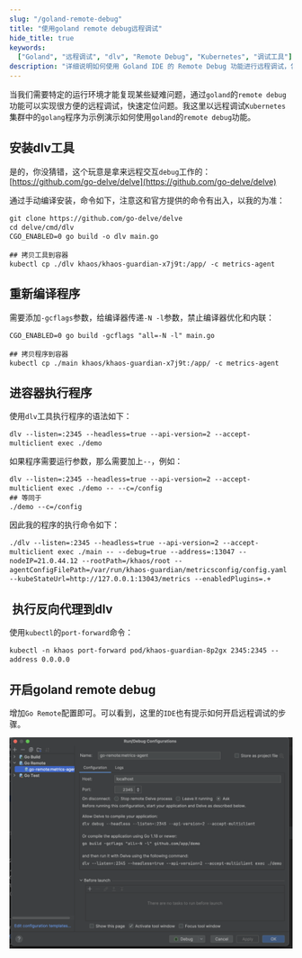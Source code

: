 ```yaml
---
slug: "/goland-remote-debug"
title: "使用goland remote debug远程调试"
hide_title: true
keywords:
  ["Goland", "远程调试", "dlv", "Remote Debug", "Kubernetes", "调试工具"]
description: "详细说明如何使用 Goland IDE 的 Remote Debug 功能进行远程调试，包括 dlv 工具的安装和配置过程"
---
```


当我们需要特定的运行环境才能复现某些疑难问题，通过`goland`的`remote debug`功能可以实现很方便的远程调试，快速定位问题。我这里以远程调试`Kubernetes`集群中的`golang`程序为示例演示如何使用`goland`的`remote debug`功能。

## 安装dlv工具

是的，你没猜错，这个玩意是拿来远程交互`debug`工作的：[https://github.com/go-delve/delve](https://github.com/go-delve/delve)

通过手动编译安装，命令如下，注意这和官方提供的命令有出入，以我的为准：

```
git clone https://github.com/go-delve/delve
cd delve/cmd/dlv
CGO_ENABLED=0 go build -o dlv main.go

## 拷贝工具到容器
kubectl cp ./dlv khaos/khaos-guardian-x7j9t:/app/ -c metrics-agent
```

## 重新编译程序

需要添加`-gcflags`参数，给编译器传递`-N -l`参数，禁止编译器优化和内联：

```
CGO_ENABLED=0 go build -gcflags "all=-N -l" main.go

## 拷贝程序到容器
kubectl cp ./main khaos/khaos-guardian-x7j9t:/app/ -c metrics-agent
```

## 进容器执行程序

使用`dlv`工具执行程序的语法如下：

```
dlv --listen=:2345 --headless=true --api-version=2 --accept-multiclient exec ./demo
```

如果程序需要运行参数，那么需要加上`--`，例如：

```
dlv --listen=:2345 --headless=true --api-version=2 --accept-multiclient exec ./demo -- --c=/config
## 等同于
./demo --c=/config
```

因此我的程序的执行命令如下：

```
./dlv --listen=:2345 --headless=true --api-version=2 --accept-multiclient exec ./main -- --debug=true --address=:13047 --nodeIP=21.0.44.12 --rootPath=/khaos/root --agentConfigFilePath=/var/run/khaos-guardian/metricsconfig/config.yaml --kubeStateUrl=http://127.0.0.1:13043/metrics --enabledPlugins=.+
```

##  执行反向代理到dlv

使用`kubectl`的`port-forward`命令：

```
kubectl -n khaos port-forward pod/khaos-guardian-8p2gx 2345:2345 --address 0.0.0.0
```

## 开启goland remote debug

增加`Go Remote`配置即可。可以看到，这里的`IDE`也有提示如何开启远程调试的步骤。

![](/attachments/image-2024-5-24_15-31-18.png)

  

  

  

  

  

  

  

  

  

